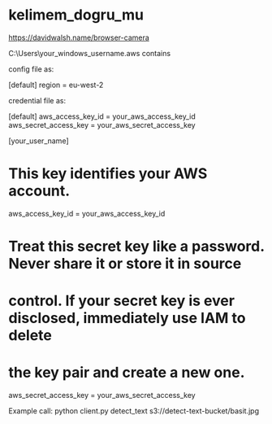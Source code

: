 # kelimem_dogru_mu

https://davidwalsh.name/browser-camera

C:\Users\your_windows_username\.aws
contains

config file as:

[default]
region = eu-west-2

credential file as:

[default]
aws_access_key_id = your_aws_access_key_id
aws_secret_access_key = your_aws_secret_access_key

[your_user_name]
# This key identifies your AWS account.
aws_access_key_id = your_aws_access_key_id
# Treat this secret key like a password. Never share it or store it in source
# control. If your secret key is ever disclosed, immediately use IAM to delete
# the key pair and create a new one.
aws_secret_access_key = your_aws_secret_access_key


Example call:
python client.py detect_text s3://detect-text-bucket/basit.jpg
